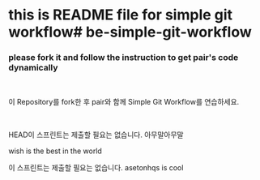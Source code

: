 # this is README file for simple git workflow# be-simple-git-workflow

### please fork it and follow the instruction to get pair's code dynamically

<br />

이 Repository를 fork한 후 pair와 함께 Simple Git Workflow를 연습하세요.

<br />

HEAD이 스프린트는 제출할 필요는 없습니다.        아무말아무말

wish is the best in the world

이 스프린트는 제출할 필요는 없습니다.   asetonhqs is cool

